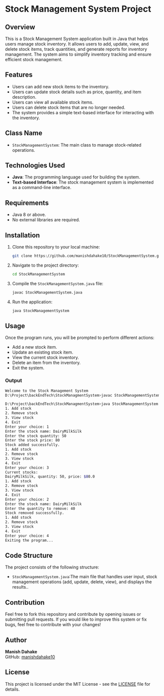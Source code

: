 # Stock Management System Project

## Overview
This is a Stock Management System application built in Java that helps users manage stock inventory. It allows users to add, update, view, and delete stock items, track quantities, and generate reports for inventory management. The system aims to simplify inventory tracking and ensure efficient stock management.

## Features
- Users can add new stock items to the inventory.
- Users can update stock details such as price, quantity, and item description.
- Users can view all available stock items.
- Users can delete stock items that are no longer needed.
- The system provides a simple text-based interface for interacting with the inventory.

## Class Name
- `StockManagementSystem`: The main class to manage stock-related operations.

## Technologies Used
- **Java**: The programming language used for building the system.
- **Text-based Interface**: The stock management system is implemented as a command-line interface.

## Requirements
- Java 8 or above.
- No external libraries are required.

## Installation
1. Clone this repository to your local machine:
    ```bash
    git clone https://github.com/manishdahake10/StockManagementSystem.git
    ```

2. Navigate to the project directory:
    ```bash
    cd StockManagementSystem
    ```

3. Compile the `StockManagementSystem.java` file:
    ```bash
    javac StockManagementSystem.java
    ```

4. Run the application:
    ```bash
    java StockManagementSystem
    ```

## Usage
Once the program runs, you will be prompted to perform different actions:
- Add a new stock item.
- Update an existing stock item.
- View the current stock inventory.
- Delete an item from the inventory.
- Exit the system.

### Output
```bash
Welcome to the Stock Management System
D:\Project\backEndTech\StockManagmentSystem>javac StockManagementSystem.java

D:\Project\backEndTech\StockManagmentSystem>java StockManagementSystem
1. Add stock
2. Remove stock
3. View stock
4. Exit
Enter your choice: 1
Enter the stock name: DairyMilkSilk
Enter the stock quantity: 50
Enter the stock price: 80
Stock added successfully.
1. Add stock
2. Remove stock
3. View stock
4. Exit
Enter your choice: 3
Current stocks:
DairyMilkSilk, quantity: 50, price: $80.0
1. Add stock
2. Remove stock
3. View stock
4. Exit
Enter your choice: 2
Enter the stock name: DairyMilkSilk
Enter the quantity to remove: 40
Stock removed successfully.
1. Add stock
2. Remove stock
3. View stock
4. Exit
Enter your choice: 4
Exiting the program...
 ```

## Code Structure
The project consists of the following structure:

- `StockManagementSystem.java`:The main file that handles user input, stock management operations (add, update, delete, view), and displays the results..

## Contribution
Feel free to fork this repository and contribute by opening issues or submitting pull requests. If you would like to improve this system or fix bugs, feel free to contribute with your changes!
## Author
**Manish Dahake**  
GitHub: [manishdahake10](https://github.com/manishdahake10)

## License
This project is licensed under the MIT License - see the [LICENSE](LICENSE) file for details.

